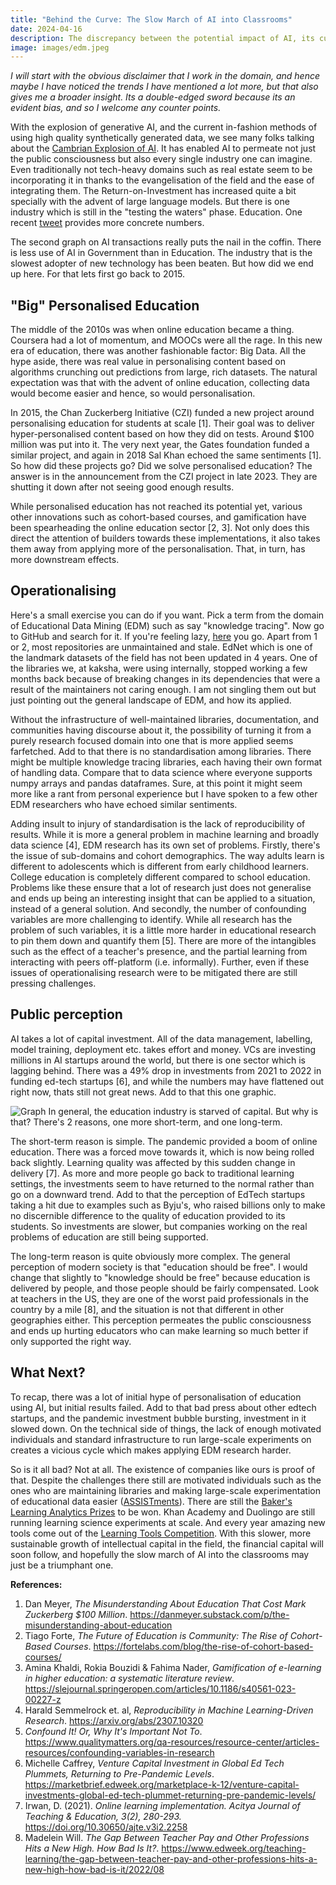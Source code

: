 ```yaml
---
title: "Behind the Curve: The Slow March of AI into Classrooms"
date: 2024-04-16
description: The discrepancy between the potential impact of AI, its current limited use in the educational sphere, and the reasons behind it
image: images/edm.jpeg
---
```

*I will start with the obvious disclaimer that I work in the domain, and hence maybe I have noticed the trends I have mentioned a lot more, but that also gives me a broader insight. Its a double-edged sword because its an evident bias, and so I welcome any counter points.*

With the explosion of generative AI, and the current in-fashion methods of using high quality synthetically generated data, we see many folks talking about the [Cambrian Explosion of AI](https://x.com/schulzb589/status/1755800043951391173?s=20).  It has enabled AI to permeate not just the public consciousness but also every single industry one can imagine. Even traditionally not tech-heavy domains such as real estate seem to be incorporating it in thanks to the evangelisation of the field and the ease of integrating them. The Return-on-Investment has increased quite a bit specially with the advent of large language models. But there is one industry which is still in the "testing the waters" phase. Education. One recent [tweet](https://x.com/chiefaioffice/status/1776263856496525339) provides more concrete numbers.

The second graph on AI transactions really puts the nail in the coffin. There is less use of AI in Government than in Education. The industry that is the slowest adopter of new technology has been beaten. But how did we end up here. For that lets first go back to 2015.

## "Big" Personalised Education
The middle of the 2010s was when online education became a thing. Coursera had a lot of momentum, and MOOCs were all the rage. In this new era of education, there was another fashionable factor: Big Data. All the hype aside, there was real value in personalising content based on algorithms crunching out predictions from large, rich datasets. The natural expectation was that with the advent of online education, collecting data would become easier and hence, so would personalisation. 

In 2015, the Chan Zuckerberg Initiative (CZI) funded a new project around personalising education for students at scale [1].  Their goal was to deliver hyper-personalised content based on how they did on tests. Around $100 million was put into it. The very next year, the Gates foundation funded a similar project, and again in 2018 Sal Khan echoed the same sentiments [1]. So how did these projects go? Did we solve personalised education? The answer is in the announcement from the CZI project in late 2023. They are shutting it down after not seeing good enough results.

While personalised education has not reached its potential yet, various other innovations such as cohort-based courses, and gamification have been spearheading the online education sector [2, 3]. Not only does this direct the attention of builders towards these implementations, it also takes them away from applying more of the personalisation. That, in turn, has more downstream effects.
## Operationalising
Here's a small exercise you can do if you want. Pick a term from the domain of Educational Data Mining (EDM) such as say "knowledge tracing". Now go to GitHub and search for it. If you're feeling lazy, [here](https://github.com/topics/knowledge-tracing) you go. Apart from 1 or 2, most repositories are unmaintained and stale. EdNet which is one of the landmark datasets of the field has not been updated in 4 years. One of the libraries we, at kaksha, were using internally, stopped working a few months back because of breaking changes in its dependencies that were a result of the maintainers not caring enough. I am not singling them out but just pointing out the general landscape of EDM, and how its applied.

Without the infrastructure of well-maintained libraries, documentation, and communities having discourse about it, the possibility of turning it from a purely research focused domain into one that is more applied seems farfetched. Add to that there is no standardisation among libraries. There might be multiple knowledge tracing libraries, each having their own format of handling data. Compare that to data science where everyone supports numpy arrays and pandas dataframes. Sure, at this point it might seem more like a rant from personal experience but I have spoken to a few other EDM researchers who have echoed similar sentiments. 

Adding insult to injury of standardisation is the lack of reproducibility of results. While it is more a general problem in machine learning and broadly data science [4], EDM research has its own set of problems. Firstly, there's the issue of sub-domains and cohort demographics. The way adults learn is different to adolescents which is different from early childhood learners. College education is completely different compared to school education. Problems like these ensure that a lot of research just does not generalise and ends up being an interesting insight that can be applied to a situation, instead of a general solution. And secondly, the number of confounding variables are more challenging to identify. While all research has the problem of such variables, it is a little more harder in educational research to pin them down and quantify them [5]. There are more of the intangibles such as the effect of a teacher's presence, and the partial learning from interacting with peers off-platform (i.e. informally). Further, even if these issues of operationalising research were to be mitigated there are still pressing challenges. 
## Public perception
AI takes a lot of capital investment. All of the data management, labelling, model training, deployment etc. takes effort and money. VCs are investing millions in AI startups around the world, but there is one sector which is lagging behind. There was a 49% drop in investments from 2021 to 2022 in funding ed-tech startups [6], and while the numbers may have flattened out right now, thats still not great news. Add to that this one graphic. 

![Graph](https://assets-global.website-files.com/620ed79721f927c823c09714/62dd9cb397f46068fefac167_Screen-Shot-2021-01-25-at-11.11.59-am-1280x717.png)
In general, the education industry is starved of capital. But why is that? There's 2 reasons, one more short-term, and one long-term.

The short-term reason is simple. The pandemic provided a boom of online education. There was a forced move towards it, which is now being rolled back slightly. Learning quality was affected by this sudden change in delivery [7]. As more and more people go back to traditional learning settings, the investments seem to have returned to the normal rather than go on a downward trend. Add to that the perception of EdTech startups taking a hit due to examples such as Byju's, who raised billions only to make no discernible difference to the quality of education provided to its students. So investments are slower, but companies working on the real problems of education are still being supported.

The long-term reason is quite obviously more complex. The general perception of modern society is that "education should be free". I would change that slightly to "knowledge should be free" because education is delivered by people, and those people should be fairly compensated. Look at teachers in the US, they are one of the worst paid professionals in the country by a mile [8], and the situation is not that different in other geographies either. This perception permeates the public consciousness and ends up hurting educators who can make learning so much better if only supported the right way.

## What Next?
To recap, there was a lot of initial hype of personalisation of education using AI, but initial results failed. Add to that bad press about other edtech startups, and the pandemic investment bubble bursting, investment in it slowed down. On the technical side of things, the lack of enough motivated individuals and standard infrastructure to run large-scale experiments on creates a vicious cycle which makes applying EDM research harder.

So is it all bad? Not at all. The existence of companies like ours is proof of that. Despite the challenges there still are motivated individuals such as the ones who are maintaining libraries and making large-scale experimentation of educational data easier ([ASSISTments](https://www.assistments.org/)). There are still the [Baker's Learning Analytics Prizes](https://learninganalytics.upenn.edu/blap-lop.html) to be won. Khan Academy and Duolingo are still running learning science experiments at scale. And every year amazing new tools come out of the [Learning Tools Competition](https://tools-competition.org/). With this slower, more sustainable growth of intellectual capital in the field, the financial capital will soon follow, and hopefully the slow march of AI into the classrooms may just be a triumphant one.

**References:**
1. Dan Meyer, *The Misunderstanding About Education That Cost Mark Zuckerberg $100 Million*. https://danmeyer.substack.com/p/the-misunderstanding-about-education
2. Tiago Forte, *The Future of Education is Community: The Rise of Cohort-Based Courses*. https://fortelabs.com/blog/the-rise-of-cohort-based-courses/
3. Amina Khaldi, Rokia Bouzidi & Fahima Nader, *Gamification of e-learning in higher education: a systematic literature review*. https://slejournal.springeropen.com/articles/10.1186/s40561-023-00227-z
4. Harald Semmelrock et. al, *Reproducibility in Machine Learning-Driven Research*. https://arxiv.org/abs/2307.10320
5. *Confound It! Or, Why It's Important Not To*. https://www.qualitymatters.org/qa-resources/resource-center/articles-resources/confounding-variables-in-research
6. Michelle Caffrey, *Venture Capital Investment in Global Ed Tech Plummets, Returning to Pre-Pandemic Levels*. https://marketbrief.edweek.org/marketplace-k-12/venture-capital-investments-global-ed-tech-plummet-returning-pre-pandemic-levels/
7. Irwan, D. (2021). *Online learning implementation. Acitya Journal of Teaching & Education, 3(2), 280-293.* https://doi.org/10.30650/ajte.v3i2.2258
8. Madelein Will. *The Gap Between Teacher Pay and Other Professions Hits a New High. How Bad Is It?*. https://www.edweek.org/teaching-learning/the-gap-between-teacher-pay-and-other-professions-hits-a-new-high-how-bad-is-it/2022/08